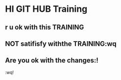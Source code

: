# HI GIT HUB Training

## r u  ok with  this TRAINING

## NOT satifisfy withthe TRAINING:wq
## Are you ok with the changes:!
:wq!


